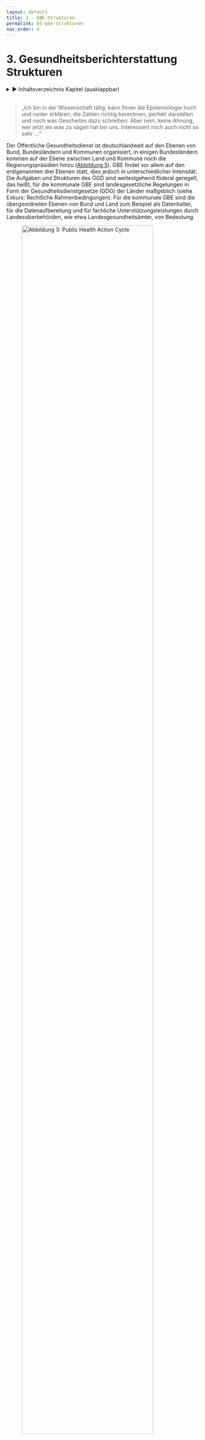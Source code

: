```yaml
---
layout: default
title: 3 - GBE-Strukturen
permalink: 03-gbe-strukturen
nav_order: 4
---
```

# 3. Gesundheitsberichterstattung Strukturen
<details markdown="block"> 
  <summary> 
      &#9658; Inhaltsverzeichnis Kapitel (ausklappbar) 
  </summary>
 
1. TOC
{:toc}
 </details>
<br>
 
> „Ich bin in der Wissenschaft tätig, kann Ihnen die Epidemiologie hoch und runter erklären, die Zahlen richtig berechnen, perfekt darstellen und noch was Gescheites dazu schreiben. Aber nein, keine Ahnung, wer jetzt wo was zu sagen hat bei uns. Interessiert mich auch nicht so sehr ...“

Der Öffentliche Gesundheitsdienst ist deutschlandweit auf den Ebenen von Bund, Bundesländern und Kommunen organisiert, in einigen Bundesländern kommen auf der Ebene zwischen Land und Kommune noch die Regierungspräsidien hinzu ([Abbildung 5](#informationen)). GBE findet vor allem auf den erstgenannten drei Ebenen statt, dies jedoch in unterschiedlicher Intensität. Die Aufgaben und Strukturen des ÖGD sind weitestgehend föderal geregelt, das heißt, für die kommunale GBE sind landesgesetzliche Regelungen in Form der Gesundheitsdienstgesetze (GDG) der Länder maßgeblich (siehe Exkurs: Rechtliche Rahmenbedingungen). Für die kommunale GBE sind die übergeordneten Ebenen von Bund und Land zum Beispiel als Datenhalter, für die Datenaufbereitung und für fachliche Unterstützungsleistungen durch Landesoberbehörden, wie etwa Landesgesundheitsämter, von Bedeutung. 

<figure>
  <img src="./media/GBE_ABB_05.png" alt="Abbildung 3: Public Health Action Cycle" style="width:90%">
  <figcaption>Abbildung 5: Zusammenspiel von Bund, Land und Kommune (eigene Abbildung) © Marion Burbulla</figcaption>
</figure> 

## 3.1. Kommunale Ebene

Auf der Ebene der Kommunalverwaltung ist der ÖGD zum weit überwiegenden Teil in Landkreisen angesiedelt, zum Teil in kreisfreien Städten (auch als Stadtkreise/Städteregionen bezeichnet) und zu einem geringeren Teil übergreifend über mehrere Landkreise und/oder Städte. Speziell für die sinnvollerweise eng mit der GBE verbundenen Planungsprozesse ist dies bedeutsam, da verschiedene politische Ebenen und Strukturen berücksichtigt werden müssen, um mittels GBE gesundheitspolitische Entscheidungen unterstützen oder aber Gesundheitsbezüge in sonstige politische Entscheidungsprozesse im Sinne von Health in All Policies (HiAP) einspeisen zu können: 

1.  Bei überwiegend auf **Landkreis-Ebene** angesiedelten ÖGD-Strukturen sind vor allem die Landkreisverwaltung sowie die Ebene der Gemeinden und Städte des Kreises zu berücksichtigen.

2.  Sind die ÖGD-Einheiten vorrangig auf **Ebene kreisfreier Städte** angesiedelt, sind insbesondere die Stadtverwaltung sowie gegebenenfalls Ortsteilverwaltungen zu berücksichtigen.

3.  Für ÖGD-Einheiten, die **über mehrere Landkreise und/oder Stadtkreise hinweg kumuliert** sind, gilt es, neben den Verwaltungen mehrerer Landkreise und/oder kreisfreie Städte auch Gemeindeverwaltungen sowie möglicherweise Ortsteilverwaltungen zu berücksichtigen.

Für die GBE als gesundheitspolitisches Steuerungsinstrument sind diese Gebietskörperschaften relevant, da Vielzahl und Komplexität der zu berücksichtigenden politischen Entscheidungsebenen auch den für die GBE wesentlichen Prozessen mehr Komplexität verleihen. Gegenüber Städten gilt es schon in Landkreisen deutlich mehr politische Akteure und Akteurinnen zu berücksichtigen. Der höchste Komplexitätsgrad herrscht, wenn ein ÖGD für mehrere Kreise zuständig ist, da die Kommunalpolitik mehrerer Kreise bzw. Städte und dazu meist eine Vielzahl an Gemeindeverwaltungen zu berücksichtigen sind. Innerhalb der Kommunalverwaltung ist die GBE als Aufgabe des ÖGD meist im Gesundheitsamt bzw. Fachbereich Gesundheit oder ähnlichen Bereichen angesiedelt. Der ÖGD wiederum ist meist einem mehrere Ämter umfassenden Dezernat oder einer Abteilung zugeordnet, wie auch in Abbildung 6 veranschaulicht.

<figure>
  <img src="./media/GBE_ABB_06.png" alt="Abbildung 6: Rahmenbedingungen" style="width:90%">
  <figcaption>Abbildung 6: Rahmenbedingungen und zu berücksichtigende Institutionen, Dezernate und Akteursgruppen für die Realisierung einer erfolgreichen kommunalen Koordinationsaufgabe des ÖGD, dargestellt an einer kommunalen Gesundheitskonferenz in einer beispielhaften Verwaltungsstruktur (erweiterte Darstellung nach Szagun et al. 2016)© Marion Burbulla</figcaption>
</figure> 

Den unterschiedlichen Dezernaten oder Abteilungen steht die kommunale Spitze vor, das heißt Landrätin oder Landrat bzw. Oberbürgermeisterin oder Oberbürgermeister. Gleichzeitig gilt es zu berücksichtigen, dass Landkreis oder Stadt auch politische Einheiten darstellen und kommunalpolitische Entscheidungen zum Beispiel bezüglich Ressourcen von den gewählten Vertretern und Vertreterinnen des Kreistags oder städtischen Parlaments getroffen werden. Den einzelnen Dezernaten oder Abteilungen sind meist spezifische Unterausschüsse des Kreistags oder Stadtparlaments (Stadtrates) zugeordnet, in denen fachliche Fragen erörtert werden. Auch der ÖGD und die GBE sind meist einem solchen politischen Fachausschuss zugeordnet und bringen ihre spezifischen Belange dort ein, etwa einen Gesundheitsbericht.

Abhängig von der Gesetzeslage für den ÖGD im jeweiligen Bundesland sind auf kommunaler Ebene teilweise darüber hinaus noch gesundheitsspezifische Planungsgremien angesiedelt, beispielsweise in Form kommunaler Gesundheitskonferenzen. Diese sind häufig direkt dem ÖGD zugeordnet, das heißt, ihm obliegt die Geschäftsführung. Diese Gremien sind unterschiedlich zusammengesetzt: Mitglieder sind meist lokale Stakeholder aus den Feldern Gesundheitsversorgung, Gesundheitsförderung und Prävention sowie Akteure und Akteurinnen, die mittelbar auf Gesundheit Einfluss nehmen können, wie zum Beispiel das Schulamt oder Jugendamt, mit mehr oder weniger Beteiligung von Patienten und Patientinnen sowie Bürger und Bürgerinnen. Meist stellen die Mitglieder eine Auswahl von Experten und Expertinnen dar. In der Regel ist jedoch weder die Auswahl der beteiligten Akteure und Akteurinnen noch das Gremium selbst politisch legitimiert. Daher haben diese Gremien üblicherweise eine beratende Funktion (Weiteres hierzu auch in Kapitel 2.) sowie eine eher geringe Ressourcenverantwortung. Das alles klingt nicht nur komplex, es ist auch so. Für die GBE sind die kommunalpolitischen Strukturen in vieler Hinsicht bedeutsam (Albrich et al. 2017). Will GBE „Daten für Taten“ kommunizieren, das heißt planungsrelevant sein, findet diese Planung in einem oder mehreren der oben genannten Gremien statt. Am Ende gilt es oft, Entscheidungen über Ressourcen zu beeinflussen, das heißt die dafür zuständigen Entscheidungsträger und Entscheidungsträgerinnen zu überzeugen. Die Reichweite gelingender GBE geht somit immer über das Amt hinaus und sollte daher von Anfang an mitgedacht werden. Die für die GBE zu berücksichtigenden Aspekte ergeben sich aus den verschiedenen Hierarchieebenen, den jeweiligen Ausschüssen und etwaigen Gremien von Experten und Expertinnen:

1.  **Hierarchieebenen:** Damit ein Gesundheitsbericht nicht zum zahnlosen Papiertiger mutiert, ist immer eine offizielle Verlautbarung der Kommunalbehörde erforderlich, die auch von der kommunalen Spitze genehmigt sein muss. Die für die GBE zuständige Person ist innerhalb des kommunalen ÖGD meist auf der zweiten oder dritten Hierarchieebene angesiedelt. Über der Leitung des Gesundheitsamtes liegen ein bis zwei weitere Hierarchieebenen, sodass ein Bericht nicht selten über vier Hierarchieebenen hinweg abgesegnet werden muss, bevor er nach außen gehen kann. Das kostet nicht nur Zeit, es kann auch zu Konflikten führen, sofern nicht eine gewisse Vorabstimmung zwischen den relevanten Ebenen stattgefunden hat (Näheres zu den Abstimmungsprozessen auch in [Kapitel 6]({{ site.baseurl }}{% link 06-VernetzunginderGBE.md %})). Ein Teil dieser Vorabstimmung obliegt meist der Amtsleitung, da diese einen direkten Zugang zu den übergeordneten Führungskräften hat. Günstig ist es daher, wenn zumindest im ÖGD selbst so wenige Ebenen wie möglich zwischen GBE und Amtsleitung liegen.

2.  **Kommunalpolitische Ausschüsse:** Kommunalpolitische Planungen und Ressourcenentscheidungen zu gesundheitsrelevanten Themen werden in kommunalpolitischen (Gesundheits-)Ausschüssen erörtert und vorbereitet. Die Entscheidungen werden vom Kreistag bzw. Stadtparlament getroffen. Die Ausschüsse sind von Kommunalpolitikern und Kommunalpolitikerinnen verschiedener Fraktionen besetzt, die informiert bzw. eventuell überzeugt werden müssen. Häufig ist dem ÖGD-Dezernat bzw. der ÖGD-Abteilung ein spezifischer Unterausschuss des Kreistags oder Stadtparlaments zugeordnet, zum Beispiel einem Sozialdezernat ein Ausschuss für Soziales und Gesundheit. Abhängig von der Dezernatszuordnung sind dann auch die üblichen Themen und die Expertise, die in einem solchen Ausschuss angesiedelt sind. Für die GBE gilt es, soweit wie möglich zu antizipieren, welche Themen dort auf welche Weise diskutiert werden dürften. Es kann sinnvoll sein, Vertreter und Vertreterinnen der politischen Fraktionen etwa über die Einbindung in die Gesundheitskonferenz frühzeitig in die Berichtsthematik zu involvieren, um eine konstruktive Diskussion vorzubereiten. Das Gesundheitsamt kann als eigenständige Fachabteilung/eigenständiger Fachbereich der Landrätin/dem Landrat bzw. der Oberbürgermeisterin/dem Oberbürgermeister direkt unterstellt sein, meistens ist es jedoch dem Dezernat eines/einer Beigeordneten bzw. Dezernenten/Dezernentin zugeordnet. Die häufigsten Zuordnungen des ÖGD liegen in den Dezernaten Soziales und/oder Jugend sowie Ordnung und/oder Veterinärwesen (Quelle: eigene Erhebung im Rahmen des GBE-Monitors 11–12/2019, Weiteres hierzu auch in [Kapitel 8]({{ site.baseurl }}{% link 08-WowilldieGBEhin.md %})). Die Dezernatszuordnung spielt neben der kommunalpolitischen Bedeutung auch eine Rolle dafür, wie einfach oder kompliziert es sich gestaltet, mit anderen Ämtern und Fachbereichen zu kooperieren und damit eine Integration von GBE und Planung zu realisieren (siehe [Kapitel 5]({{ site.baseurl }}{% link 05-IntegrierteGBE.md %})). Eine direkte Unterstellung des Fachbereichs Gesundheit unterhalb der kommunalen Spitze ermöglicht es andererseits, der Gesundheitsplanung einen hohen und eigenständigen Stellenwert zu verleihen.

3.  **Experten- und Expertinnengremien zur Gesundheitsplanung:** Die spezifischen und meist nur beratenden Planungsgremien wie (kommunale) Gesundheitskonferenzen sind häufig in mehrfacher Hinsicht relevant für die GBE: Aus ihnen kommen nicht selten Anregungen oder Aufträge für Berichtsthemen (siehe auch Kapitel 2.), und fast immer stellen sie wesentliche Adressaten und Adressatinnen der GBE dar. Auch wenn Gesundheitskonferenzen nicht demokratisch legitimiert sind, ist ihr Votum als beratendes Experten- und Expertinnengremium wesentlich dafür, ob die GBE zu Taten führt. Es gilt daher, die Diskussion in diesen Gremien vorzubereiten bzw. Mitglieder der Gremien schon vorab in den Prozess einzubeziehen (siehe auch [Kapitel 6]({{ site.baseurl }}{% link 06-VernetzunginderGBE.md %})). Essenziell für die notwendigen Abstimmungsprozesse sind häufig auch die Schnittstellen zwischen den Gremien der Experten- und Expertinnen sowie oben genannten politischen Gremien. Gute Voraussetzungen lassen sich beispielsweise gewährleisten, indem Mitglieder aller wichtigen politischen Fraktionen auch an der Gesundheitskonferenz beteiligt sind. Sofern in der Gesundheitskonferenz aktive Akteure und Akteurinnen wie beispielsweise Krankenkassen oder Ärzte- und Ärztinnenschaft direkt für ein Planungsfeld zuständig sind, können auch in der Konferenz selbst weitreichende und ressourcenrelevante Entscheidungen getroffen werden. Voraussetzung dafür ist jedoch, dass die Konferenz gut etabliert ist. Eine wichtige Rolle dafür spielt häufig auch die Offensichtlichkeit einer Bedarfslage, wie sie sich zum Beispiel aus der GBE ergeben kann.

<table>
<tbody>
<tr class="odd">
<td><h5 id="exkurs-empfehlung-zur-gbe-struktur-innerhalb-des-kommunalen-ögd"><strong>Exkurs: Empfehlung zur GBE-Struktur innerhalb des kommunalen ÖGD</strong></h5>
<p>Grundsätzlich reichen Steuerungsaufgaben wie GBE und Planung immer über das Gesundheitsamt hinaus. Die Amtsleitung ist stets mehr oder weniger in sie eingebunden, sei es durch die entstehende Öffentlichkeit, die Diskussionen in kommunalpolitischen Gremien oder in kommunalen Gesundheitskonferenzen. Das macht eine Unterstützung dieser Aufgaben durch die Amtsleitung einerseits zur unabdingbaren Voraussetzung, andererseits sollte die Ansiedlung dieser Aufgabenbereiche die notwendige Interaktion ermöglichen und befördern. Abhängig von der Größe des Aufgabengebiets ist daher eine Installation als Abteilung, Sachgebiet oder Stabsstelle direkt unterhalb der Leitungsebene sinnvoll. Darüber hinaus ist es hilfreich, wenn die Arbeitsfelder Planung und GBE möglichst in einer gemeinsamen Struktur integriert sind. Falls Gesundheitsförderung und Prävention prioritäre Planungsthemen darstellen, sind integrierte Arbeitseinheiten für GBE, Planung, Prävention und Gesundheitsförderung eine sinnvolle Lösung, die sich vielerorts bewährt hat.</p></td>
</tr>
</tbody>
</table>

## 3.2. Landesebene 

Gesundheitsberichte auf Landesebene werden entweder von den Gesundheitsministerien (zum Beispiel in Berlin, Hamburg, Hessen oder Schleswig-Holstein) oder oberen Landesgesundheitsbehörden (Landesgesundheitsämtern) erstellt. Sie haben die Situation im Land insgesamt im Blick, berücksichtigen dabei aber häufig auch regionale Unterschiede und berichten dazu auch Daten auf Kreisebene. Für die kommunale Gesundheitsberichterstattung kann das als Datenquelle oder Vergleichsreferenz dienen. Des Weiteren unterstützt die Landesebene die kommunale Gesundheitsberichterstattung zum Beispiel durch Fortbildungen/Tagungen oder die Erstellung von [Handlungshilfen](https://www.lgl.bayern.de/gesundheit/gesundheitsberichterstattung/methoden_handlungshilfen/index.htm). Länderübergreifend bietet auch die Akademie für Öffentliches Gesundheitswesen (AÖGW) Fortbildungsveranstaltungen zur Gesundheitsberichterstattung an. 

Die Länder stimmen sich zur Gesundheitsberichterstattung in der Arbeitsgruppe Gesundheitsberichterstattung, Prävention, Rehabilitation und Sozialmedizin der Arbeitsgemeinschaft der Obersten Landesgesundheitsbehörden (GPRS AOLG) ab. Auf dieser Ebene wurde 2003 auch ein gemeinsamer Gesundheitsindikatorensatz der Länder vereinbart, um zumindest für einige Gesundheitsindikatoren Ländervergleiche vornehmen zu können. Das Robert Koch-Institut (RKI), das Statistische Bundesamt und die Akademie für Öffentliches Gesundheitswesen (AÖGW) sind ständige Gäste dieser Arbeitsgruppe. Ein regelmäßiger Bund-Länder-Workshop zur Gesundheitsberichterstattung, den das Robert Koch-Institut in Abstimmung mit den Ländern veranstaltet, stellt auch die vertikale Verständigung zwischen Bund und Ländern sicher. 

## 3.3. Bundesebene

Auf der Ebene des Bundes ist das Robert Koch-Institut zusammen mit dem Statistischen Bundesamt für die Gesundheitsberichterstattung zuständig. Das RKI verantwortet die inhaltliche und konzeptionelle Ausgestaltung und Weiterentwicklung des Berichtswesens sowie die GBE-Publikationen auf Bundesebene. Das Statistische Bundesamt stellt die wesentlichen Datenquellen im [Informationssystem der Gesundheitsberichterstattung des Bundes (IS-GBE)](https://www.gbe-bund.de/) bereit (Ziese 2000). Im IS-GBE stehen Informationen und Daten aus über 100 Datenquellen zur Verfügung. Viele Tabellen sind entsprechend der eigenen Fragestellung modifizierbar, auch Grafiken können erstellt werden. Das Angebot wird kontinuierlich ergänzt und aktualisiert. Im Rahmen des Gesundheitsmonitorings führt das RKI in regelmäßigen Abständen bundesweite repräsentative Befragungs- und Untersuchungssurveys durch (siehe auch [Kapitel 4]({{ site.baseurl }}{% link 04-GBEHandwerk.md %})). 

Akteure und Akteurinnen im Gesundheitswesen, der Gesundheitswissenschaft sowie Datenhalter und Datenhalterinnen und internationale Experten und Expertinnen werden über die Kommission Gesundheitsberichterstattung und Gesundheitsmonitoring am Robert Koch-Institut in die Arbeit der Gesundheitsberichterstattung des Bundes einbezogen. Die Berichterstatter und Berichterstatterinnen des RKI arbeiten in zahlreichen gesundheitspolitischen und wissenschaftlichen Gremien und Prozessen auf nationaler sowie internationaler Ebene mit, sodass auch auf diesem Wege ein ständiger Austausch mit Politik, Forschung und Praxis sichergestellt wird (Lampert et al. 2010).

<table>
<tbody>
<tr class="odd">
<td><h5 id="exkurs-rechtliche-rahmenbedingungen"><strong>Exkurs: Rechtliche Rahmenbedingungen</strong></h5>
<p>Die jeweilige Ausgestaltung sowie der vorgeschriebene Grad an Verbindlichkeit und Rahmen, in dem Gesundheitsberichterstattung erfolgen soll, variieren zum Teil erheblich. Dies zeigt sich insbesondere, wenn man die Gesetzestexte vergleichend gegenüberstellt (siehe Tabelle 2): In manchen Bundesländern, etwa Nordrhein-Westfalen, Baden-Württemberg oder Berlin, gibt es ausführlichere Vorgaben für die Gesundheitsberichterstattung sowie auch Verknüpfungen zu kommunalen Gesundheitskonferenzen (KGK) oder kommunalen Gesundheitszielen. In einzelnen Bundesländern existiert hingegen lediglich eine Rahmenverordnung zur Beobachtung und Bewertung des allgemeinen Gesundheitszustandes der Bevölkerung, ohne jedwede Konkretisierung oder Spezifizierung hinsichtlich gesetzlicher Zuständigkeit, Periodizität des Berichtswesens oder inhaltlichen Vorgaben zu relevanten Datenquellen oder Indikatoren (Weiteres hierzu auch in [Kapitel 4]({{ site.baseurl }}{% link 04-GBEHandwerk.md %})). Betrachtet man zudem die gesetzlichen Vorgaben für die Landesebene und kommunale Ebene separat, zeigt sich eine noch deutlichere Heterogenität in der Ausgestaltung und den damit verbundenen Freiheitsgraden. Knapp die Hälfte aller Gesundheitsdienstgesetze (GDG) beinhaltet Vorgaben zur Periodizität bzw. dem Berichtsturnus auf Landesebene, auf kommunaler Ebene bzw. Bezirksebene findet sich das vor allem in den Stadtstaaten. Inhaltliche Vorgaben wie Regelungen zur Datenweitergabe, aufzunehmende Themenfelder oder auch Angaben zur gewünschten Aggregationsebene sind sowohl auf Landes- als auch auf kommunaler Ebene in knapp der Hälfte aller Gesetzestexte enthalten. Auf Landes- sowie auf kommunaler Ebene attestiert die weit überwiegende Mehrheit aller GDG der Gesundheitsberichterstattung eine gesundheitspolitische Steuerungsfunktion, wie in der nachfolgenden Tabelle 2 ersichtlich.</p>
</td>
</tr>
</tbody>
</table>

<figure>
<figcaption>Tabelle 2: Verankerung von Gesundheitsberichterstattung in den Gesundheitsdienstgesetzen der Länder (eigene Analyse, Stand 02/2020), publiziert in: (Rosenkötter et al. 2020)) © Marion Burbulla</figcaption>
<img src="./media/GBE_TAB_02.png" style="width:8.29931in;height:5.06111in" />
</figure>

## 3.4. Weiterführende Informationen

GBE auf kommunaler und Landesebene

* Jacob R, Michels H (2000): Regionale und kommunale Gesundheitsberichterstattung. In: Bundesgesundheitsbl. 43 (8), S. 615–623.

* Rosenkötter N, Borrmann B, Arnold L, Böhm A (2020): Gesundheitsberichterstattung in Ländern und Kommunen: Public Health an der Basis. In: Bundesgesundheitsbl. 63, S. 1067–1075. DOI: 10.1007/s00103-020-03190-z.

* Stockmann S, Kuhn J, Zirngibl A, Mansmann U (2008): Kommunale Gesundheitsberichterstattung in Deutschland: eine empirische Erhebung. In: Das Gesundheitswesen 70 (11), S. 679–683. DOI: 10.1055/s-0028-1100402.

GBE auf Bundesebene

* Kurth B-M, Ziese T, Tiemann F (2005): Gesundheitsmonitoring auf Bundesebene. In: Bundesgesundheitsbl. 48 (3), S. 261–272. DOI: 10.1007/s00103-004-1001-6.

* Kurth B-M, Lange C, Kamtsiuris P, Hölling H (2009): Gesundheitsmonitoring am Robert Koch-Institut. Sachstand und Perspektiven. In: Bundesgesundheitsbl. 52 (5), S. 557–570. DOI: 10.1007/s00103-009-0843-3.

Rechtliche Hintergründe der GBE

* Kuhn J (2007): Die historische Entwicklung der kommunalen Gesundheitsberichterstattung – Eine Forschungslücke. In: Das Gesundheitswesen 69 (10), S. 507–513. DOI: 10.1055/s-2007-992160.

* Rosenkötter N, Borrmann B, Arnold L, Böhm A (2020): Gesundheitsberichterstattung in Ländern und Kommunen: Public Health an der Basis. In: Bundesgesundheitsbl. 63, S. 1067–1075. DOI: 10.1007/s00103-020-03190-z.

## 3.5. Literaturverzeichnis Kapitel 3. – GBE-Strukturen

* Albrich C, Brandeis B, Erb J et al. (2017): Handlungsempfehlung für den Aufbau einer Gesundheitsplanung im Öffentlichen Gesundheitsdienst. Ergebnisse eines Pilotvorhabens in Baden-Württemberg. Stuttgart, 2017.

* Lampert T, Horch K, List S (2010): Gesundheitsberichterstattung des Bundes: Ziele, Aufgaben und Nutzungsmöglichkeiten. Berlin, 2010 (1). Online verfügbar unter www.rki.de/gbe-kompakt.

* Rosenkötter N, Borrmann B, Arnold L, Böhm A (2020): Gesundheitsberichterstattung in Ländern und Kommunen: Public Health an der Basis. In: *Bundesgesundheitsbl.* 63, S. 1067–1075. DOI: 10.1007/s00103-020-03190-z.

* Szagun B, Kuhn J, Starke D (2016): Kommunale Gesundheitsförderungspolitik und das Präventionsgesetz. In: *Präv Gesundheitsf* 11 (4), S. 265–270. DOI: 10.1007/s11553-016-0563-0.

* Ziese T (2000): Beginn der Routinephase. In: *Bundesgesundheitsbl.* 43 (8), S. 600–604. DOI: 10.1007/s001030070018.
